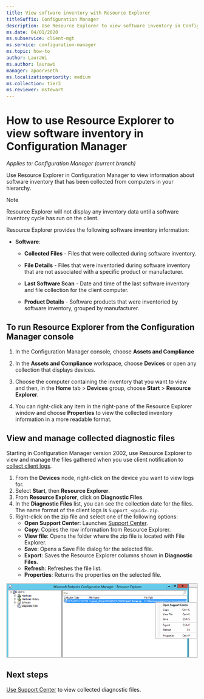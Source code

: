 ```yaml
---
title: View software inventory with Resource Explorer
titleSuffix: Configuration Manager
description: Use Resource Explorer to view software inventory in Configuration Manager.
ms.date: 04/01/2020
ms.subservice: client-mgt
ms.service: configuration-manager
ms.topic: how-to
author: LauraWi
ms.author: laurawi
manager: apoorvseth
ms.localizationpriority: medium
ms.collection: tier3
ms.reviewer: mstewart
---
```

# How to use Resource Explorer to view software inventory in Configuration Manager

*Applies to: Configuration Manager (current branch)*

Use Resource Explorer in Configuration Manager to view information about software inventory that has been collected from computers in your hierarchy.

> [!NOTE]
>  Resource Explorer will not display any inventory data until a software inventory cycle has run on the client.

 Resource Explorer provides the following software inventory information:

-   **Software**:

    -   **Collected Files** - Files that were collected during software inventory.

    -   **File Details** - Files that were inventoried during software inventory that are not associated with a specific product or manufacturer.

    -   **Last Software Scan** - Date and time of the last software inventory and file collection for the client computer.

    -   **Product Details** - Software products that were inventoried by software inventory, grouped by manufacturer.

## To run Resource Explorer from the Configuration Manager console

1.  In the Configuration Manager console, choose **Assets and Compliance**

2.  In the **Assets and Compliance** workspace, choose **Devices** or open any collection that displays devices.

3.  Choose the computer containing the inventory that you want to view and then, in the **Home** tab > **Devices** group, choose **Start** > **Resource Explorer**.

4.  You can right-click any item in the right-pane of the Resource Explorer window and choose **Properties** to view the collected inventory information in a more readable format.

## <a name="bkmk_diag"> </a> View and manage collected diagnostic files

Starting in Configuration Manager version 2002, use Resource Explorer to view and manage the files gathered when you use client notification to [collect client logs](../client-notification.md#client-diagnostics).

1. From the **Devices** node, right-click on the device you want to view logs for.
1. Select **Start**, then **Resource Explorer**.
1. From **Resource Explorer**, click on **Diagnostic Files**.
1. In the **Diagnostic Files** list, you can see the collection date for the files. The name format of the client logs is `Support_<guid>.zip`.
1. Right-click on the zip file and select one of the following options:
    - **Open Support Center**: Launches [Support Center](../../../support/support-center.md).
    - **Copy**: Copies the row information from Resource Explorer.
    - **View file**: Opens the folder where the zip file is located with File Explorer.
    - **Save**: Opens a Save File dialog for the selected file.
    - **Export**: Saves the Resource Explorer columns shown in **Diagnostic Files**.
    - **Refresh**: Refreshes the file list.
    - **Properties**: Returns the properties on the selected file.

[![Review and save client logs from Resource Explorer](./../media/4226618-view-collected-client-logs.png)](./../media/4226618-view-collected-client-logs.png#lightbox)

## Next steps

[Use Support Center](../../../support/support-center.md) to view collected diagnostic files.
